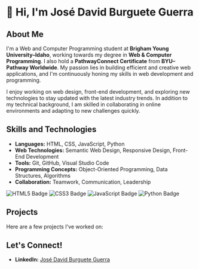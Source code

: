 # 👋 Hi, I'm José David Burguete Guerra

## About Me
I'm a Web and Computer Programming student at **Brigham Young University–Idaho**, working towards my degree in **Web & Computer Programming**. I also hold a **PathwayConnect Certificate** from **BYU–Pathway Worldwide**. My passion lies in building efficient and creative web applications, and I'm continuously honing my skills in web development and programming.

I enjoy working on web design, front-end development, and exploring new technologies to stay updated with the latest industry trends. In addition to my technical background, I am skilled in collaborating in online environments and adapting to new challenges quickly.

## Skills and Technologies
- **Languages:** HTML, CSS, JavaScript, Python
- **Web Technologies:** Semantic Web Design, Responsive Design, Front-End Development
- **Tools:** Git, GitHub, Visual Studio Code
- **Programming Concepts:** Object-Oriented Programming, Data Structures, Algorithms
- **Collaboration:** Teamwork, Communication, Leadership

![HTML5 Badge](https://img.shields.io/badge/HTML5-E34F26?style=for-the-badge&logo=html5&logoColor=white)
![CSS3 Badge](https://img.shields.io/badge/CSS3-1572B6?style=for-the-badge&logo=css3&logoColor=white)
![JavaScript Badge](https://img.shields.io/badge/JavaScript-F7DF1E?style=for-the-badge&logo=javascript&logoColor=black)
![Python Badge](https://img.shields.io/badge/Python-3776AB?style=for-the-badge&logo=python&logoColor=white)

## Projects
Here are a few projects I've worked on:

## Let's Connect!
- **LinkedIn:** [José David Burguete Guerra](https://www.linkedin.com/in/jose-david-burguete-guerra-aba8a8224/)
